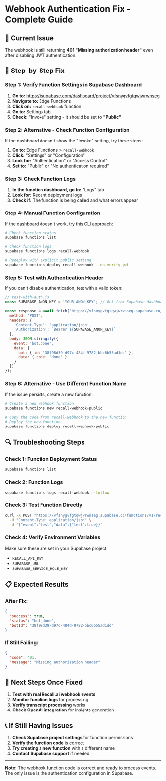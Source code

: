 # Webhook Authentication Fix - Complete Guide

## 🚨 **Current Issue**
The webhook is still returning **401 "Missing authorization header"** even after disabling JWT authentication.

## 🔧 **Step-by-Step Fix**

### **Step 1: Verify Function Settings in Supabase Dashboard**

1. **Go to:** https://supabase.com/dashboard/project/vfsnygvfgtqwjwrwnseg
2. **Navigate to:** Edge Functions
3. **Click on:** `recall-webhook` function
4. **Go to:** Settings tab
5. **Check:** "Invoke" setting - it should be set to **"Public"**

### **Step 2: Alternative - Check Function Configuration**

If the dashboard doesn't show the "Invoke" setting, try these steps:

1. **Go to:** Edge Functions > `recall-webhook`
2. **Click:** "Settings" or "Configuration"
3. **Look for:** "Authentication" or "Access Control"
4. **Set to:** "Public" or "No authentication required"

### **Step 3: Check Function Logs**

1. **In the function dashboard, go to:** "Logs" tab
2. **Look for:** Recent deployment logs
3. **Check if:** The function is being called and what errors appear

### **Step 4: Manual Function Configuration**

If the dashboard doesn't work, try this CLI approach:

```bash
# Check function status
supabase functions list

# Check function logs
supabase functions logs recall-webhook

# Redeploy with explicit public setting
supabase functions deploy recall-webhook --no-verify-jwt
```

### **Step 5: Test with Authentication Header**

If you can't disable authentication, test with a valid token:

```javascript
// test-with-auth.js
const SUPABASE_ANON_KEY = 'YOUR_ANON_KEY'; // Get from Supabase dashboard

const response = await fetch('https://vfsnygvfgtqwjwrwnseg.supabase.co/functions/v1/recall-webhook', {
  method: 'POST',
  headers: {
    'Content-Type': 'application/json',
    'Authorization': `Bearer ${SUPABASE_ANON_KEY}`
  },
  body: JSON.stringify({
    event: 'bot.done',
    data: {
      bot: { id: '38f98d39-d97c-484d-9782-bbc6b55ad1dd' },
      data: { code: 'done' }
    }
  })
});
```

### **Step 6: Alternative - Use Different Function Name**

If the issue persists, create a new function:

```bash
# Create a new webhook function
supabase functions new recall-webhook-public

# Copy the code from recall-webhook to the new function
# Deploy the new function
supabase functions deploy recall-webhook-public
```

## 🔍 **Troubleshooting Steps**

### **Check 1: Function Deployment Status**
```bash
supabase functions list
```

### **Check 2: Function Logs**
```bash
supabase functions logs recall-webhook --follow
```

### **Check 3: Test Function Directly**
```bash
curl -X POST "https://vfsnygvfgtqwjwrwnseg.supabase.co/functions/v1/recall-webhook" \
  -H "Content-Type: application/json" \
  -d '{"event":"test","data":{"test":true}}'
```

### **Check 4: Verify Environment Variables**
Make sure these are set in your Supabase project:
- `RECALL_API_KEY`
- `SUPABASE_URL`
- `SUPABASE_SERVICE_ROLE_KEY`

## 📋 **Expected Results**

### **After Fix:**
```json
{
  "success": true,
  "status": "bot_done",
  "botId": "38f98d39-d97c-484d-9782-bbc6b55ad1dd"
}
```

### **If Still Failing:**
```json
{
  "code": 401,
  "message": "Missing authorization header"
}
```

## 🚀 **Next Steps Once Fixed**

1. **Test with real Recall.ai webhook events**
2. **Monitor function logs** for processing
3. **Verify transcript processing** works
4. **Check OpenAI integration** for insights generation

## 📞 **If Still Having Issues**

1. **Check Supabase project settings** for function permissions
2. **Verify the function code** is correct
3. **Try creating a new function** with a different name
4. **Contact Supabase support** if needed

---

**Note:** The webhook function code is correct and ready to process events. The only issue is the authentication configuration in Supabase. 
